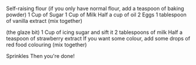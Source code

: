Self-raising flour (if you only have normal flour, add a teaspoon of baking powder)
1 Cup of Sugar
1 Cup of Milk
Half a cup of oil
2 Eggs
1 tablespoon of vanilla extract
(mix together)


(the glaze bit)
1 Cup of icing sugar and sift it
2 tablespoons of milk
Half a teaspoon of strawberry extract
If you want some colour, add some drops of red food colouring
(mix together)

Sprinkles 
Then you're done!